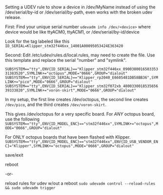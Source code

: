 Setting a UDEV rule to show a device in /dev/MyName instead of using the /dev/serial/by-id or /dev/serial/by-path, 
even works with the broken udev release.

First: Find your unique serial number
``udevadm info /dev/<device>`` where device would be like ttyACM0, ttyACM1, or /dev/serial/by-id/device

Look for the tag labeled like this
``ID_SERIAL=Klipper_stm32f446xx_14001A00095053424E363420``


Second: Edit /etc/udev/rules.d/local.rules, may need to create the file.  Use this template and replace the serial "number" and "symlink".

``SUBSYSTEM=="tty",ENV{ID_SERIAL}=="Klipper_stm32f446xx_090038001650335331383520",SYMLINK+="octopus",MODE="0666",GROUP="dialout"
SUBSYSTEM=="tty",ENV{ID_SERIAL}=="Klipper_rp2040_E6605481DB58BB36",SYMLINK+="pico",MODE="0666",GROUP="dialout"
SUBSYSTEM=="tty",ENV{ID_SERIAL}=="Klipper_stm32f072xb_480033001853565639333820",SYMLINK+="voron-skirt",MODE="0666",GROUP="dialout"
``

In my setup, the first line creates /dev/octopus, the second line creates ``/dev/pico``, and the third creates ``/dev/voron-skirt``.


This gives /dev/octopus for a very specific board.  For *ANY* octopus board, use the following
``
SUBSYSTEM=="tty",ENV{ID_MODEL_ENC}=="stm32f446xx",SYMLINK+="octopus",MODE="0666",GROUP="dialout"
``


For ONLY octopus boards that have been flashed with Klipper.
``
SUBSYSTEM=="tty",ENV{ID_MODEL_ENC}=="stm32f446xx",ENV{ID_USB_VENDOR_ENC}="Klipper",SYMLINK+="octopus",MODE="0666",GROUP="dialout"
``



save/exit 

reboot

-or-

reload rules for udev w/out a reboot
``sudo udevadm control --reload-rules && sudo udevadm trigger``

